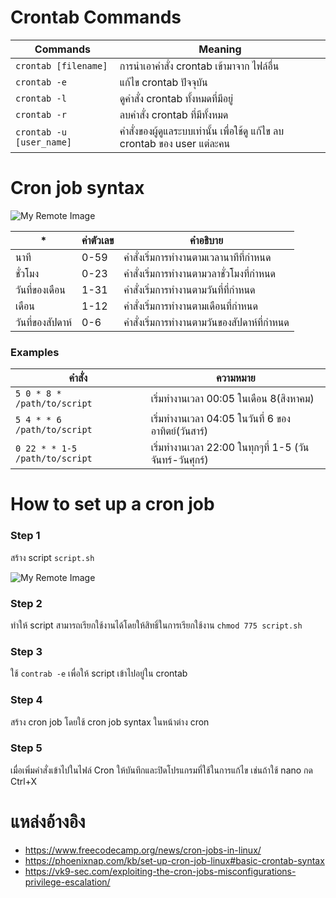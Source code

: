 # Crontab Commands

|Commands|Meaning|
|------------------------|------------------------------------------------------------|
|`crontab [filename]`|การนำเอาคำสั่ง crontab เข้ามาจาก ไฟล์อื่น|
|`crontab -e`|แก้ไข crontab ปัจจุบัน|
|`crontab -l`|ดูคำสั่ง crontab ทั้งหมดที่มีอยู่|
|`crontab -r`|ลบคำสั่ง crontab ที่มีทั้งหมด|
|`crontab -u [user_name]`|คำสั่งของผู้ดูแลระบบเท่านั้น เพื่อใช้ดู แก้ไข ลบ crontab ของ user แต่ละคน|

# Cron job syntax

![My Remote Image](https://vk9-sec.com/wp-content/uploads/2022/04/how-to-set-up-a-cron-job-in-linux-nil-tutorials.jpeg)

|*|ค่าตัวเลข|คำอธิบาย|
|------------|----|----------------------------------|
|นาที|0-59|คำสั่งเริ่มการทำงานตามเวลานาทีที่กำหนด|
|ชั่วโมง|0-23|คำสั่งเริ่มการทำงานตามวลาชั่วโมงที่กำหนด|
|วันที่ของเดือน|1-31|คำสั่งเริ่มการทำงานตามวันที่ที่กำหนด|
|เดือน|1-12|คำสั่งเริ่มการทำงานตามเดือนที่กำหนด|
|วันที่ของสัปดาห์|0-6|คำสั่งเริ่มการทำงานตามวันของสัปดาห์ที่กำหนด|

### Examples

|คำสั่ง|ความหมาย|
|----------------------------|----------------------------------------------|
|`5 0 * 8 * /path/to/script`|เริ่มทำงานเวลา 00:05 ในเดือน 8(สิงหาคม)|
|`5 4 * * 6 /path/to/script`|เริ่มทำงานเวลา 04:05 ในวันที่ 6 ของอาทิตย์(วันสาร์)|
|`0 22 * * 1-5 /path/to/script`|เริ่มทำงานเวลา 22:00 ในทุกๆที่ 1-5 (วันจันทร์-วันศุกร์)|

# How to set up a cron job

### Step 1

สร้าง script `script.sh`

![My Remote Image](https://www.freecodecamp.org/news/content/images/2021/11/image-67.png)

### Step 2

ทำให้ script สามารถเรียกใช้งานได้โดยให้สิทธิ์ในการเรียกใช้งาน `chmod 775 script.sh`

### Step 3

ใช้ `contrab -e` เพื่อให้ script เข้าไปอยู่ใน crontab

### Step 4

สร้าง cron job โดยใช้ cron job syntax ในหน้าต่าง cron

### Step 5

เมื่อเพิ่มคำสั่งเข้าไปในไฟล์ Cron ให้บันทึกและปิดโปรแกรมที่ใช้ในการแก้ไข เช่นถ้าใช้ nano กด Ctrl+X


# แหล่งอ้างอิง
- https://www.freecodecamp.org/news/cron-jobs-in-linux/
- https://phoenixnap.com/kb/set-up-cron-job-linux#basic-crontab-syntax
- https://vk9-sec.com/exploiting-the-cron-jobs-misconfigurations-privilege-escalation/
